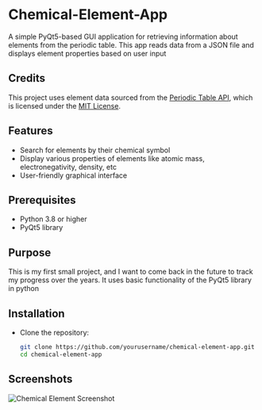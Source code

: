 # Chemical-Element-App

A simple PyQt5-based GUI application for retrieving information about elements from the periodic table. This app reads data from a JSON 
file and displays element properties based on user input

## Credits
This project uses element data sourced from the [Periodic Table API](https://github.com/thetechnohack/Periodic-Table-API), which is 
licensed under the [MIT License](https://github.com/thetechnohack/Periodic-Table-API/blob/main/LICENSE).

## Features
- Search for elements by their chemical symbol
- Display various properties of elements like atomic mass, electronegativity, density, etc
- User-friendly graphical interface

## Prerequisites
- Python 3.8 or higher
- PyQt5 library

## Purpose
This is my first small project, and I want to come back in the future to track my progress over the years. It uses basic functionality of the PyQt5 library in python 

## Installation
- Clone the repository:
   ```bash
   git clone https://github.com/yourusername/chemical-element-app.git
   cd chemical-element-app

## Screenshots
![Chemical Element Screenshot](images/chemical%20element.png)

